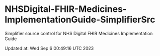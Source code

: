 # NHSDigital-FHIR-Medicines-ImplementationGuide-SimplifierSrc  
Simplifier source control for NHS Digital FHIR Medicines Implementation Guide  


Updated at: Wed Sep  6 00:49:16 UTC 2023
